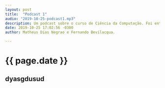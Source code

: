 ```yaml
---
layout: post
title:  "Podcast 1"
audio: "2019-10-25-podcast1.mp3"
description: Um podcast sobre o curso de Ciência da Computação. Foi entrevistado o coordenador do curso e egressos.
date: 2019-10-25 17:02:56 -0300
author: Matheus Dias Negrao e Fernando Bevilacqua.

---
```


# {{ page.date }}

## dyasgdusud